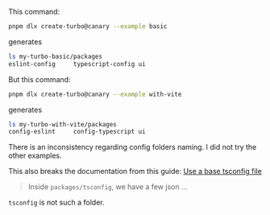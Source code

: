This command:
```bash
pnpm dlx create-turbo@canary --example basic
```
generates

```bash
ls my-turbo-basic/packages
eslint-config     typescript-config ui
```

But this command:
```bash
pnpm dlx create-turbo@canary --example with-vite
```
generates

```bash
ls my-turbo-with-vite/packages
config-eslint     config-typescript ui
```

There is an inconsistency regarding config folders naming. I did not try the other examples.

This also breaks the documentation from this guide: [Use a base tsconfig file](https://turbo.build/repo/docs/guides/tools/typescript#use-a-base-tsconfig-file)

>Inside `packages/tsconfig`, we have a few json ...

`tsconfig` is not such a folder.
